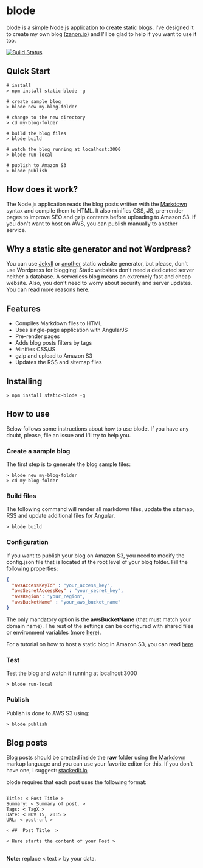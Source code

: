 # blode
blode is a simple Node.js application to create static blogs. I've designed it to create my own blog ([zanon.io](http://zanon.io)) and I'll be glad to help if you want to use it too.

[![Build Status](https://travis-ci.org/zanon-io/blode.svg?branch=master)](https://travis-ci.org/zanon-io/blode)

## Quick Start

```
# install
> npm install static-blode -g

# create sample blog
> blode new my-blog-folder

# change to the new directory
> cd my-blog-folder

# build the blog files
> blode build

# watch the blog running at localhost:3000
> blode run-local

# publish to Amazon S3
> blode publish
```

## How does it work?

The Node.js application reads the blog posts written with the [Markdown](http://daringfireball.net/projects/markdown/) syntax and compile them to HTML. It also minifies CSS, JS, pre-render pages to improve SEO and gzip contents before uploading to Amazon S3. If you don't want to host on AWS, you can publish manually to another service.

## Why a static site generator and not Wordpress?
You can use [Jekyll](http://jekyllrb.com/) or [another](http://www.sitepoint.com/6-static-blog-generators-arent-jekyll/) static website generator, but please, don't use Wordpress for blogging! Static websites don't need a dedicated server neither a database. A serverless blog means an extremely fast and cheap website. Also, you don't need to worry about security and server updates. You can read more reasons [here](http://www.sitepoint.com/wordpress-vs-jekyll-might-want-make-switch/).

## Features

- Compiles Markdown files to HTML
- Uses single-page application with AngularJS
- Pre-render pages
- Adds blog posts filters by tags
- Minifies CSS/JS
- gzip and upload to Amazon S3
- Updates the RSS and sitemap files

## Installing

```
> npm install static-blode -g
```

## How to use

Below follows some instructions about how to use blode. If you have any doubt, please, file an issue and I'll try to help you.

### Create a sample blog

The first step is to generate the blog sample files:
```
> blode new my-blog-folder
> cd my-blog-folder
```

### Build files

The following command will render all markdown files, update the sitemap, RSS and update additional files for Angular.
```
> blode build
```

### Configuration

If you want to publish your blog on Amazon S3, you need to modify the config.json file that is located at the root level of your blog folder. Fill the following properties:

```json
{
  "awsAccessKeyId" : "your_access_key",
  "awsSecretAccessKey" : "your_secret_key",
  "awsRegion": "your_region",
  "awsBucketName" : "your_aws_bucket_name"
}
```

The only mandatory option is the **awsBucketName** (that must match your domain name). The rest of the settings can be configured with shared files or environment variables (more [here](http://docs.aws.amazon.com/AWSJavaScriptSDK/guide/node-configuring.html)).

For a tutorial on how to host a static blog in Amazon S3, you can read [here](http://docs.aws.amazon.com/gettingstarted/latest/swh/website-hosting-intro.html).

### Test

Test the blog and watch it running at localhost:3000
```
> blode run-local
```

### Publish

Publish is done to AWS S3 using:
```
> blode publish
```

## Blog posts

Blog posts should be created inside the **raw** folder using the [Markdown](http://en.wikipedia.org/wiki/Markdown) markup language and you can use your favorite editor for this. If you don't have one, I suggest: [stackedit.io](https://stackedit.io)

blode requires that each post uses the following format:  

<pre>
<code>
Title: < Post Title >  
Summary: < Summary of post. >  
Tags: < TagX >  
Date: < NOV 15, 2015 >  
URL: < post-url >  

< ##  Post Title  >  

< Here starts the content of your Post >  
</code>
</pre>

**Note:** replace &lt; text &gt; by your data.
